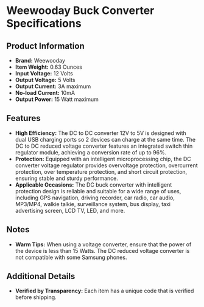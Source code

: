 # Weewooday Buck Converter Specifications

## Product Information
- **Brand:** Weewooday
- **Item Weight:** 0.63 Ounces
- **Input Voltage:** 12 Volts
- **Output Voltage:** 5 Volts
- **Output Current:** 3A maximum
- **No-load Current:** 10mA
- **Output Power:** 15 Watt maximum

## Features
- **High Efficiency:** The DC to DC converter 12V to 5V is designed with dual USB charging ports so 2 devices can charge at the same time. The DC to DC reduced voltage converter features an integrated switch thin regulator module, achieving a conversion rate of up to 96%.
- **Protection:** Equipped with an intelligent microprocessing chip, the DC converter voltage regulator provides overvoltage protection, overcurrent protection, over temperature protection, and short circuit protection, ensuring stable and sturdy performance.
- **Applicable Occasions:** The DC buck converter with intelligent protection design is reliable and suitable for a wide range of uses, including GPS navigation, driving recorder, car radio, car audio, MP3/MP4, walkie talkie, surveillance system, bus display, taxi advertising screen, LCD TV, LED, and more.

## Notes
- **Warm Tips:** When using a voltage converter, ensure that the power of the device is less than 15 Watts. The DC reduced voltage converter is not compatible with some Samsung phones.

## Additional Details
- **Verified by Transparency:** Each item has a unique code that is verified before shipping.
